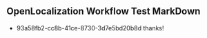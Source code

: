## OpenLocalization Workflow Test MarkDown
* 93a58fb2-cc8b-41ce-8730-3d7e5bd20b8d 
thanks!<!--HONumber=Mar16_HO3-->
